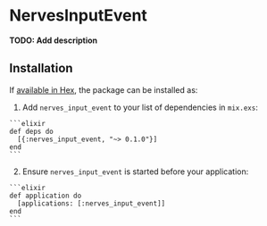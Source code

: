 # NervesInputEvent

**TODO: Add description**

## Installation

If [available in Hex](https://hex.pm/docs/publish), the package can be installed as:

  1. Add `nerves_input_event` to your list of dependencies in `mix.exs`:

    ```elixir
    def deps do
      [{:nerves_input_event, "~> 0.1.0"}]
    end
    ```

  2. Ensure `nerves_input_event` is started before your application:

    ```elixir
    def application do
      [applications: [:nerves_input_event]]
    end
    ```

